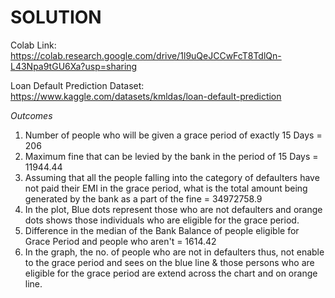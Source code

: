 # SOLUTION

Colab Link: https://colab.research.google.com/drive/1l9uQeJCCwFcT8TdlQn-L43Npa9tGU6Xa?usp=sharing

Loan Default Prediction Dataset: https://www.kaggle.com/datasets/kmldas/loan-default-prediction

*Outcomes*
1. Number of people who will be given a grace period of exactly 15 Days = 206
2. Maximum fine that can be levied by the bank in the period of 15 Days = 11944.44
3. Assuming that all the people falling into the category of defaulters have not paid their EMI in the grace period, what is the total amount being generated by the bank as a part of the fine = 34972758.9
4. In the plot, Blue dots represent those who are not defaulters and orange dots shows those individuals who are eligible for the grace period.
5. Difference in the median of the Bank Balance of people eligible for Grace Period and people who aren't = 1614.42
6. In the graph, the no. of people who are not in defaulters thus, not enable to the grace period and sees on the blue line & those persons who are eligible for the grace period are extend across the chart and on orange line.
